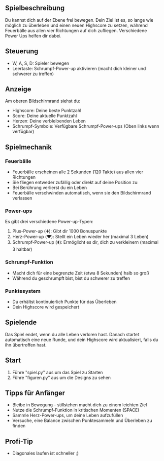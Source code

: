 ## Spielbeschreibung

Du kannst dich auf der Ebene frei bewegen. Dein Ziel ist es, so lange wie möglich zu überleben und einen neuen Highscore zu setzen, 
während Feuerbälle aus allen vier Richtungen auf dich zufliegen. Verschiedene Power Ups helfen dir dabei.

## Steuerung

- W, A, S, D: Spieler bewegen 
- Leertaste: Schrumpf-Power-up aktivieren (macht dich kleiner und schwerer zu treffen)

## Anzeige

Am oberen Bildschirmrand siehst du:
- Highscore: Deine beste Punktzahl
- Score: Deine aktuelle Punktzahl
- Herzen: Deine verbleibenden Leben
- Schrumpf-Symbole: Verfügbare Schrumpf-Power-ups (Oben links wenn verfügbar)

## Spielmechanik

### Feuerbälle
- Feuerbälle erscheinen alle 2 Sekunden (120 Takte) aus allen vier Richtungen
- Sie fliegen entweder zufällig oder direkt auf deine Position zu
- Bei Berührung verlierst du ein Leben
- Feuerbälle verschwinden automatisch, wenn sie den Bildschirmrand verlassen

### Power-ups
Es gibt drei verschiedene Power-up-Typen:

1. Plus-Power-up (➕): Gibt dir 1000 Bonuspunkte
2. Herz-Power-up (❤️): Stellt ein Leben wieder her (maximal 3 Leben)
3. Schrumpf-Power-up (⬇️): Ermöglicht es dir, dich zu verkleinern (maximal 3 haltbar)

### Schrumpf-Funktion
- Macht dich für eine begrenzte Zeit (etwa 8 Sekunden) halb so groß
- Während du geschrumpft bist, bist du schwerer zu treffen

### Punktesystem
- Du erhältst kontinuierlich Punkte für das Überleben
- Dein Highscore wird gespeichert


## Spielende

Das Spiel endet, wenn du alle Leben verloren hast. 
Danach startet automatisch eine neue Runde, und dein Highscore wird aktualisiert, falls du ihn übertroffen hast.

## Start
1. Führe "spiel.py" aus um das Spiel zu Starten
2. Führe "figuren.py" aus um die Designs zu sehen

## Tipps für Anfänger

- Bleibe in Bewegung - stillstehen macht dich zu einem leichten Ziel
- Nutze die Schrumpf-Funktion in kritischen Momenten (SPACE)
- Sammle Herz-Power-ups, um deine Leben aufzufüllen
- Versuche, eine Balance zwischen Punktesammeln und Überleben zu finden

## Profi-Tip
- Diagonales laufen ist schneller ;)